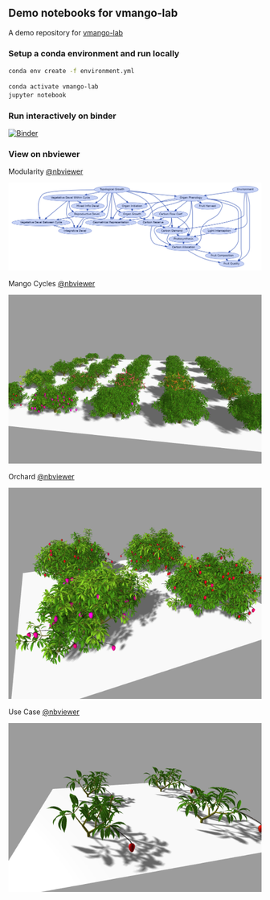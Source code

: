 ## Demo notebooks for vmango-lab

A demo repository for [vmango-lab](https://github.com/jvail/vmango-lab)

### Setup a conda environment and run locally

```bash
conda env create -f environment.yml
```

```bash
conda activate vmango-lab
jupyter notebook
```

### Run interactively on binder

 [![Binder](https://mybinder.org/badge_logo.svg)](https://mybinder.org/v2/gh/jvail/vmango-lab-demo/main)

### View on nbviewer

Modularity [@nbviewer](https://nbviewer.jupyter.org/github/jvail/vmango-lab-demo/blob/main/notebooks/1-modularity.ipynb)

![Modularity](images/1-modularity.png)

Mango Cycles [@nbviewer](https://nbviewer.jupyter.org/github/jvail/vmango-lab-demo/blob/main/notebooks/2-mango_cycles.ipynb)

![Mango Cycles](images/2-mango-cycles.png)

Orchard [@nbviewer](https://nbviewer.jupyter.org/github/jvail/vmango-lab-demo/blob/main/notebooks/3-orchard_parallelization.ipynb)

![Orchard](images/3-orchard.png)

Use Case [@nbviewer](https://nbviewer.jupyter.org/github/jvail/vmango-lab-demo/blob/main/notebooks/4-use_case_measure_and_simulate.ipynb)

![Use Case](images/4-measure-and-simulate.png)
